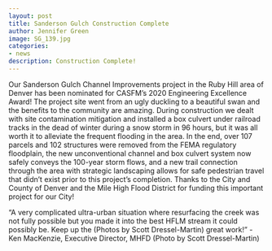```yaml
---
layout: post
title: Sanderson Gulch Construction Complete
author: Jennifer Green
image: SG_139.jpg
categories:
- news
description: Construction Complete!
---
```


Our Sanderson Gulch Channel Improvements project in the Ruby Hill area of Denver has been nominated for CASFM’s 2020 Engineering Excellence Award! The project site went from an ugly duckling to a beautiful swan and the benefits to the community are amazing. During construction we dealt with site contamination mitigation and installed a box culvert under railroad tracks in the dead of winter during a snow storm in 96 hours, but it was all worth it to alleviate the frequent flooding in the area. In the end, over 107 parcels and 102 structures were removed from the FEMA regulatory floodplain, the new unconventional channel and box culvert system now safely conveys the 100-year storm flows, and a new trail connection through the area with strategic landscaping allows for safe pedestrian travel that didn’t exist prior to this project’s completion. Thanks to the City and County of Denver and the Mile High Flood District for funding this important project for our City!

“A very complicated ultra-urban situation where resurfacing the creek was not fully possible but you made it into the best HFLM stream it could possibly be. Keep up the (Photos by Scott Dressel-Martin) great work!” - Ken MacKenzie, Executive Director, MHFD
(Photo by Scott Dressel-Martin)
